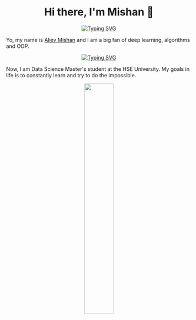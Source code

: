 <h1 align="center">Hi there, I'm Mishan 👋</h1>

<p align="center">
<a href="https://git.io/typing-svg"><img src="https://readme-typing-svg.demolab.com?font=Fira+Code&weight=600&size=24&pause=1000&color=F71515&background=FFFFFF00&center=true&vCenter=true&width=435&lines=Welcome+to+my+repository!" alt="Typing SVG" /></a>
</p>

Yo, my name is [Aliev Mishan](https://github.com/thecrazymage) and I am a big fan of deep learning, algorithms and OOP. 
<p align="center">
<a href="https://git.io/typing-svg"><img src="https://readme-typing-svg.demolab.com?font=Fira+Code&weight=600&pause=1000&color=336600&background=FFFFFF00&center=true&vCenter=true&width=435&lines=Deep+Learning+RnD;ML+%7C+Algorithms+%7C+OOP" alt="Typing SVG" /></a>
</p>

Now, I am Data Science Master's student at the HSE University. My goals in life is to constantly learn and try to do the impossible.

<p align="center">
   <img width="40%" src="https://media.tenor.com/g4ENLzo1I8MAAAAd/to-infinity-and-buzz-lightyear.gif">
</p>








<!--


<p align="center">
<a href="https://git.io/typing-svg"><img src="https://readme-typing-svg.demolab.com?font=Fira+Code&weight=500&pause=1000&color=336600&center=true&vCenter=true&width=435&lines=Deep+Learning+RnD;ML+%7C+Algorithms+%7C+OOP" alt="Typing SVG" /></a>
</p>

<b>📜 Education </b>
- 📖 **&nbsp;Master of Applied Mathematics and Informatics (Current)**\
<img align="right" width="150px" src="images/HSE.png" />
📆 &nbsp;2022 - today\
📍 **&nbsp;HSE** - Moscow, Russia

https://media.tenor.com/heA9KuvviGwAAAAC/tony-stark-iron-man.gif
**thecrazymage/thecrazymage** is a ✨ _special_ ✨ repository because its `README.md` (this file) appears on your GitHub profile.
Here are some ideas to get you started:

- 🔭 I’m currently working on ...
- 🌱 I’m currently learning ...
- 👯 I’m looking to collaborate on ...
- 🤔 I’m looking for help with ...
- 💬 Ask me about ...
- 📫 How to reach me: ...
- 😄 Pronouns: ...
- ⚡ Fun fact: ...
-->
